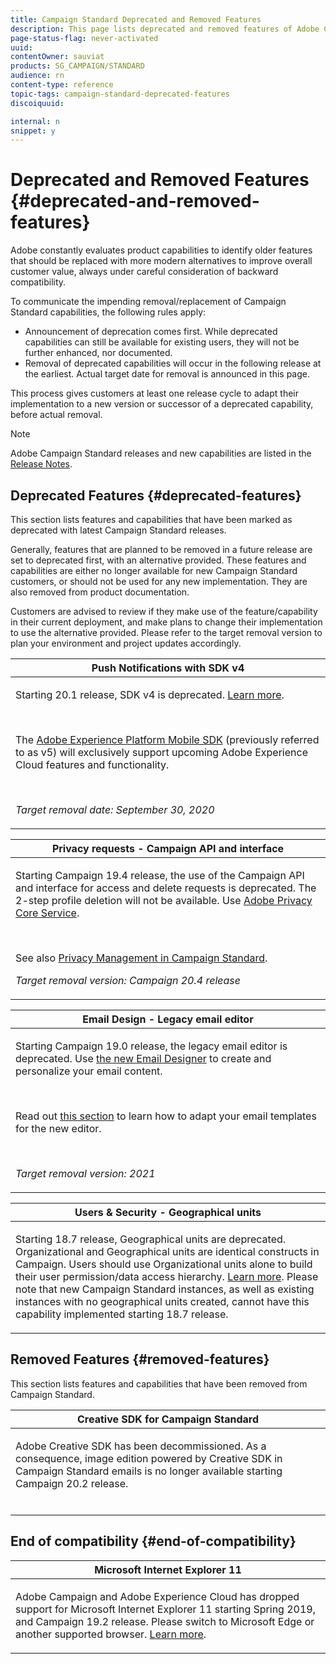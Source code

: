 ```yaml
---
title: Campaign Standard Deprecated and Removed Features
description: This page lists deprecated and removed features of Adobe Campaign Standard.
page-status-flag: never-activated
uuid: 
contentOwner: sauviat
products: SG_CAMPAIGN/STANDARD
audience: rn
content-type: reference
topic-tags: campaign-standard-deprecated-features
discoiquuid: 

internal: n
snippet: y
---
```


# Deprecated and Removed Features {#deprecated-and-removed-features}

Adobe constantly evaluates product capabilities to identify older features that should be replaced with more modern alternatives to improve overall customer value, always under careful consideration of backward compatibility.

To communicate the impending removal/replacement of Campaign Standard capabilities, the following rules apply:

* Announcement of deprecation comes first. While deprecated capabilities can still be available for existing users, they will not be further enhanced, nor documented. 
* Removal of deprecated capabilities will occur in the following release at the earliest. Actual target date for removal is announced in this page. 

This process gives customers at least one release cycle to adapt their implementation to a new version or successor of a deprecated capability, before actual removal. 

>[!NOTE]
>Adobe Campaign Standard releases and new capabilities are listed in the [Release Notes](../../rn/using/release-notes.md).


## Deprecated Features {#deprecated-features}

This section lists features and capabilities that have been marked as deprecated with latest Campaign Standard releases. 

Generally, features that are planned to be removed in a future release are set to deprecated first, with an alternative provided. These features and capabilities are either no longer available for new Campaign Standard customers, or should not be used for any new implementation. They are also removed from product documentation.

Customers are advised to review if they make use of the feature/capability in their current deployment, and make plans to change their implementation to use the alternative provided. Please refer to the target removal version to plan your environment and project updates accordingly.

<table> 
 <thead> 
  <tr> 
   <th> <strong>Push Notifications with SDK v4</strong><br /> </th> 
  </tr> 
 </thead> 
 <tbody> 
  <tr> 
   <td> <p> Starting 20.1 release, SDK v4 is deprecated. <a href="https://aep-sdks.gitbook.io/docs/version-4-sdk-end-of-support-faq">Learn more</a>.</p><br/>
   <p>The <a href="https://aep-sdks.gitbook.io/docs/">Adobe Experience Platform Mobile SDK</a> (previously referred to as v5) will exclusively support upcoming Adobe Experience Cloud features and functionality.</p></br>
     <p>
     <em>Target removal date: September 30, 2020</em></p>
     </td> 
  </tr> 
 </tbody> 
</table>
<table> 
 <thead> 
  <tr> 
   <th> <strong>Privacy requests - Campaign API and interface</strong><br /> </th> 
  </tr> 
 </thead> 
 <tbody> 
  <tr> 
   <td> <p>Starting Campaign 19.4 release, the use of the Campaign API and interface for access and delete requests is deprecated. The 2-step profile deletion will not be available. Use  <a href="https://www.adobe.io/apis/experiencecloud/gdpr.html">Adobe Privacy Core Service</a>.</p></br>
   <p>See also <a href="https://helpx.adobe.com/campaign/kb/acs-privacy.html">Privacy Management in Campaign Standard</a>.</p>
  <p> 
  <em>Target removal version: Campaign 20.4 release</em></p>
   </td> 
  </tr> 
 </tbody> 
</table>

<table> 
 <thead> 
  <tr> 
   <th> <strong>Email Design - Legacy email editor</strong><br /> </th> 
  </tr> 
 </thead> 
 <tbody> 
  <tr> 
   <td> <p>Starting Campaign 19.0 release, the legacy email editor is deprecated. Use <a href="https://docs.adobe.com/content/help/en/campaign-standard/using/designing-content/designing-content-in-adobe-campaign.html">the new Email Designer</a> to create and personalize your email content. </p></br>
   <p>Read out <a href="https://docs.adobe.com/content/help/en/campaign-standard/using/designing-content/building-email-content/using-existing-content.html">this section</a> to learn how to adapt your email templates for the new editor.</p></br>
  <p> 
  <em>Target removal version: 2021</em></p>
   </td> 
  </tr> 
 </tbody> 
</table>

<table> 
 <thead> 
  <tr> 
   <th> <strong>Users & Security - Geographical units</strong><br /> </th> 
  </tr> 
 </thead> 
 <tbody> 
  <tr> 
   <td> <p>Starting 18.7 release, Geographical units are deprecated. Organizational and Geographical units are identical constructs in Campaign. Users should use Organizational units alone to build their user permission/data access hierarchy. <a href="https://helpx.adobe.com/campaign/standard/administration/using/organizational-units.html">Learn more</a>. Please note that new Campaign Standard instances, as well as existing instances with no geographical units created, cannot have this capability implemented starting 18.7 release.</p>
   </td> 
  </tr> 
 </tbody> 
</table>

## Removed Features {#removed-features}

This section lists features and capabilities that have been removed from Campaign Standard.

<table> 
 <thead> 
  <tr> 
   <th> <strong>Creative SDK for Campaign Standard</strong><br /> </th> 
  </tr> 
 </thead> 
 <tbody> 
  <tr> 
   <td> <p>Adobe Creative SDK has been decommissioned. As a consequence, image edition powered by Creative SDK in Campaign Standard emails is no longer available starting Campaign 20.2 release.</p></br>
   </td> 
  </tr> 
 </tbody> 
</table>

## End of compatibility {#end-of-compatibility}

<table> 
 <thead> 
  <tr> 
   <th> <strong>Microsoft Internet Explorer 11</strong><br /> </th> 
  </tr> 
 </thead> 
 <tbody> 
  <tr> 
   <td> <p>Adobe Campaign and Adobe Experience Cloud has dropped support for Microsoft Internet Explorer 11 starting Spring 2019, and Campaign 19.2 release. Please switch to Microsoft Edge or another supported browser. <a href="https://docs.adobe.com/content/help/en/campaign-standard/using/administrating/about-configuration-guidelines.html#compatible-browsers">Learn more</a>.</p>
   </td> 
  </tr> 
 </tbody> 
</table>
